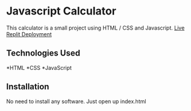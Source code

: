 # Javascript Calculator
This calculator is a small project using HTML / CSS and Javascript. 
[Live Replit Deployment](https://calculator.hrtchoke.repl.co/)
## Technologies Used
*HTML
*CSS
*JavaScript
## Installation
No need to install any software. Just open up index.html

